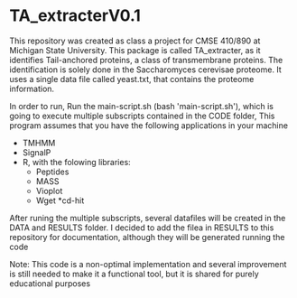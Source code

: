 # TA_extracterV0.1

This repository was created as class a project for CMSE 410/890 at Michigan State University. 
This package is called TA_extracter, as it identifies Tail-anchored proteins, a class of transmembrane proteins.  The identification is solely done in the Saccharomyces cerevisae proteome. It uses a single data file called yeast.txt, that contains the proteome information. 

 In order to run,
 Run the main-script.sh (bash 'main-script.sh'), which is going to execute multiple subscripts contained in the CODE folder,
This program assumes that you have the following applications in your machine
  * TMHMM
  * SignalP
  * R, with the folowing libraries:
    * Peptides
    * MASS
    * Vioplot
    * Wget
    *cd-hit

After runing the multiple subscripts, several datafiles will be created in the DATA and RESULTS folder. I decided to add the filea in RESULTS to this repository for documentation, although they will be generated running the code

Note: This code is a non-optimal  implementation and several improvement is still needed to make it a functional tool, but it is shared
for purely educational purposes

